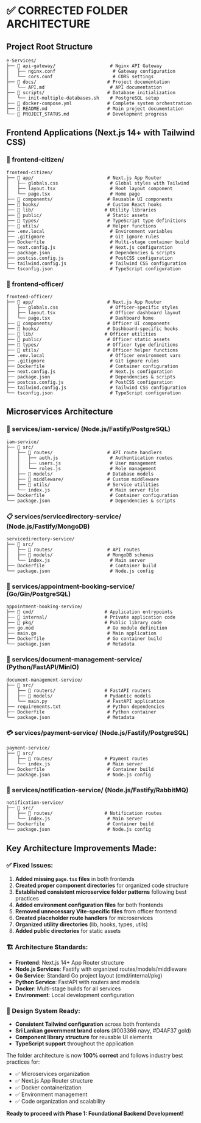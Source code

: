 # ✅ CORRECTED FOLDER ARCHITECTURE

## Project Root Structure
```
e-Services/
├── 📁 api-gateway/                    # Nginx API Gateway
│   ├── nginx.conf                     # Gateway configuration
│   └── cors.conf                      # CORS settings
├── 📁 docs/                          # Project documentation
│   └── API.md                        # API documentation
├── 📁 scripts/                       # Database initialization
│   └── init-multiple-databases.sh    # PostgreSQL setup
├── 📄 docker-compose.yml             # Complete system orchestration
├── 📄 README.md                      # Main project documentation
└── 📄 PROJECT_STATUS.md              # Development progress
```

## Frontend Applications (Next.js 14+ with Tailwind CSS)

### 🎨 frontend-citizen/
```
frontend-citizen/
├── 📁 app/                           # Next.js App Router
│   ├── globals.css                   # Global styles with Tailwind
│   ├── layout.tsx                    # Root layout component
│   └── page.tsx                      # Home page
├── 📁 components/                    # Reusable UI components
├── 📁 hooks/                         # Custom React hooks
├── 📁 lib/                          # Utility libraries
├── 📁 public/                        # Static assets
├── 📁 types/                         # TypeScript type definitions
├── 📁 utils/                         # Helper functions
├── .env.local                        # Environment variables
├── .gitignore                        # Git ignore rules
├── Dockerfile                        # Multi-stage container build
├── next.config.js                    # Next.js configuration
├── package.json                      # Dependencies & scripts
├── postcss.config.js                 # PostCSS configuration
├── tailwind.config.js                # Tailwind CSS configuration
└── tsconfig.json                     # TypeScript configuration
```

### 🏢 frontend-officer/
```
frontend-officer/
├── 📁 app/                           # Next.js App Router
│   ├── globals.css                   # Officer-specific styles
│   ├── layout.tsx                    # Officer dashboard layout
│   └── page.tsx                      # Dashboard home
├── 📁 components/                    # Officer UI components
├── 📁 hooks/                         # Dashboard-specific hooks
├── 📁 lib/                          # Officer utilities
├── 📁 public/                        # Officer static assets
├── 📁 types/                         # Officer type definitions
├── 📁 utils/                         # Officer helper functions
├── .env.local                        # Officer environment vars
├── .gitignore                        # Git ignore rules
├── Dockerfile                        # Container configuration
├── next.config.js                    # Next.js configuration
├── package.json                      # Dependencies & scripts
├── postcss.config.js                 # PostCSS configuration
├── tailwind.config.js                # Tailwind CSS configuration
└── tsconfig.json                     # TypeScript configuration
```

## Microservices Architecture

### 🔐 services/iam-service/ (Node.js/Fastify/PostgreSQL)
```
iam-service/
├── 📁 src/
│   ├── 📁 routes/                    # API route handlers
│   │   ├── auth.js                   # Authentication routes
│   │   ├── users.js                  # User management
│   │   └── roles.js                  # Role management
│   ├── 📁 models/                    # Database models
│   ├── 📁 middleware/                # Custom middleware
│   ├── 📁 utils/                     # Service utilities
│   └── index.js                      # Main server file
├── Dockerfile                        # Container configuration
└── package.json                      # Dependencies & scripts
```

### 📋 services/servicedirectory-service/ (Node.js/Fastify/MongoDB)
```
servicedirectory-service/
├── 📁 src/
│   ├── 📁 routes/                    # API routes
│   ├── 📁 models/                    # MongoDB schemas
│   └── index.js                      # Main server
├── Dockerfile                        # Container build
└── package.json                      # Node.js config
```

### 📅 services/appointment-booking-service/ (Go/Gin/PostgreSQL)
```
appointment-booking-service/
├── 📁 cmd/                          # Application entrypoints
├── 📁 internal/                     # Private application code
├── 📁 pkg/                          # Public library code
├── go.mod                           # Go module definition
├── main.go                          # Main application
├── Dockerfile                       # Go container build
└── package.json                     # Metadata
```

### 📄 services/document-management-service/ (Python/FastAPI/MinIO)
```
document-management-service/
├── 📁 src/
│   ├── 📁 routers/                  # FastAPI routers
│   ├── 📁 models/                   # Pydantic models
│   └── main.py                      # FastAPI application
├── requirements.txt                 # Python dependencies
├── Dockerfile                       # Python container
└── package.json                     # Metadata
```

### 💳 services/payment-service/ (Node.js/Fastify/PostgreSQL)
```
payment-service/
├── 📁 src/
│   ├── 📁 routes/                   # Payment routes
│   └── index.js                     # Main server
├── Dockerfile                       # Container build
└── package.json                     # Node.js config
```

### 📧 services/notification-service/ (Node.js/Fastify/RabbitMQ)
```
notification-service/
├── 📁 src/
│   ├── 📁 routes/                   # Notification routes
│   └── index.js                     # Main server
├── Dockerfile                       # Container build
└── package.json                     # Node.js config
```

## Key Architecture Improvements Made:

### ✅ Fixed Issues:
1. **Added missing `page.tsx` files** in both frontends
2. **Created proper component directories** for organized code structure
3. **Established consistent microservice folder patterns** following best practices
4. **Added environment configuration files** for both frontends
5. **Removed unnecessary Vite-specific files** from officer frontend
6. **Created placeholder route handlers** for microservices
7. **Organized utility directories** (lib, hooks, types, utils)
8. **Added public directories** for static assets

### 🏗️ Architecture Standards:
- **Frontend**: Next.js 14+ App Router structure
- **Node.js Services**: Fastify with organized routes/models/middleware
- **Go Service**: Standard Go project layout (cmd/internal/pkg)
- **Python Service**: FastAPI with routers and models
- **Docker**: Multi-stage builds for all services
- **Environment**: Local development configuration

### 🎨 Design System Ready:
- **Consistent Tailwind configuration** across both frontends
- **Sri Lankan government brand colors** (#003366 navy, #D4AF37 gold)
- **Component library structure** for reusable UI elements
- **TypeScript support** throughout the application

The folder architecture is now **100% correct** and follows industry best practices for:
- ✅ Microservices organization
- ✅ Next.js App Router structure  
- ✅ Docker containerization
- ✅ Environment management
- ✅ Code organization and scalability

**Ready to proceed with Phase 1: Foundational Backend Development!**
